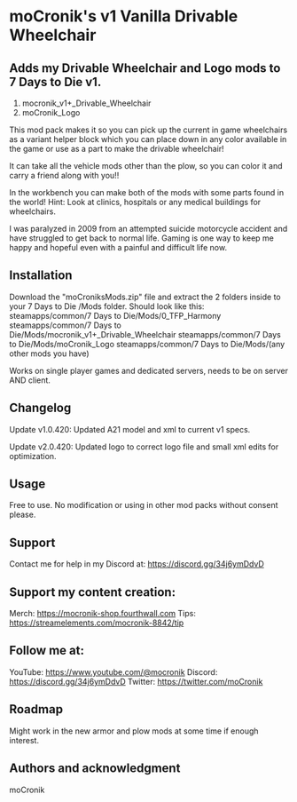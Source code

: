 # moCronik's v1 Vanilla Drivable Wheelchair

## Adds my Drivable Wheelchair and Logo mods to 7 Days to Die v1.
1. mocronik_v1+_Drivable_Wheelchair
2. moCronik_Logo


This mod pack makes it so you can pick up the current in game wheelchairs as a variant helper block which you can place down in any color available in the game or use as a part to make the drivable wheelchair!

It can take all the vehicle mods other than the plow, so you can color it and carry a friend along with you!!

In the workbench you can make both of the mods with some parts found in the world! Hint: Look at clinics, hospitals or any medical buildings for wheelchairs.

I was paralyzed in 2009 from an attempted suicide motorcycle accident and have struggled to get back to normal life.
Gaming is one way to keep me happy and hopeful even with a painful and difficult life now.

## Installation
Download the "moCroniksMods.zip" file and extract the 2 folders inside to your 7 Days to Die /Mods folder.
Should look like this: 
steamapps/common/7 Days to Die/Mods/0_TFP_Harmony
steamapps/common/7 Days to Die/Mods/mocronik_v1+_Drivable_Wheelchair
steamapps/common/7 Days to Die/Mods/moCronik_Logo
steamapps/common/7 Days to Die/Mods/(any other mods you have)

Works on single player games and dedicated servers, needs to be on server AND client.

## Changelog

Update v1.0.420: Updated A21 model and xml to current v1 specs.

Update v2.0.420: Updated logo to correct logo file and small xml edits for optimization.

## Usage
Free to use. No modification or using in other mod packs without consent please.

## Support
Contact me for help in my Discord at: https://discord.gg/34j6ymDdvD

## Support my content creation:
Merch: https://mocronik-shop.fourthwall.com
Tips: https://streamelements.com/mocronik-8842/tip

## Follow me at:
YouTube: https://www.youtube.com/@mocronik
Discord: https://discord.gg/34j6ymDdvD
Twitter: https://twitter.com/moCronik

## Roadmap
Might work in the new armor and plow mods at some time if enough interest.

## Authors and acknowledgment
moCronik
